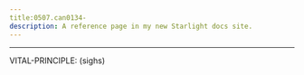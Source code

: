 ```yaml
---
title:0507.can0134-
description: A reference page in my new Starlight docs site.
---
```

----- 
VITAL-PRINCIPLE: (sighs) 
